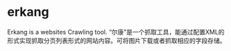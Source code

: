 erkang
======

Erkang is a websites Crawling tool.
“尔康”是一个抓取工具，能通过配置XML的形式实现抓取分页列表形式的网站内容。可将图片下载或者抓取相应的字段存储。

